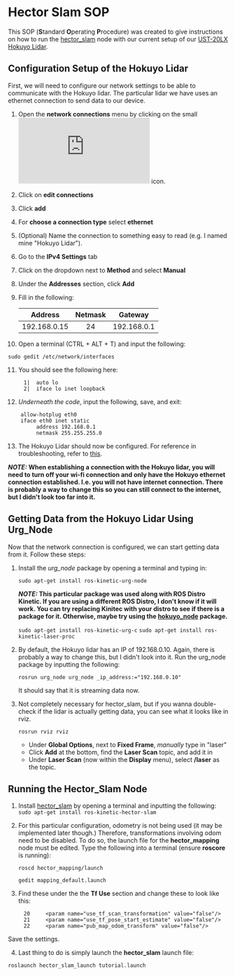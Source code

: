 # Hector Slam SOP

This SOP (**S**tandard **O**perating **P**rocedure) was created to give instructions on how to run the [hector_slam](http://wiki.ros.org/hector_slam/Tutorials/MappingUsingLoggedData)
node with our current setup of our [UST-20LX Hokuyo Lidar](https://www.roscomponents.com/en/lidar-laser-scanner/86-ust-20lx.html).




## Configuration Setup of the Hokuyo Lidar

First, we will need to configure our network settings to be able to communicate with the Hokuyo lidar. The particular 
lidar we have uses an ethernet connection to send data to our device. 

1. Open the **network connections** menu by clicking on the small ![alt text](https://www.freepik.com/index.php?goto=27&url_download=aHR0cDovL3d3dy5mbGF0aWNvbi5jb20vZnJlZS1pY29uL3dpZmktY29ubmVjdGlvbi1zaWduYWwtc3ltYm9sXzUzNTI0&opciondownload=318&id=aHR0cDovL3d3dy5mbGF0aWNvbi5jb20vZnJlZS1pY29uL3dpZmktY29ubmVjdGlvbi1zaWduYWwtc3ltYm9sXzUzNTI0&fileid=788682 "wi-fi icon") icon.
2. Click on **edit connections**
3. Click **add**
4. For **choose a connection type** select **ethernet**
5. (Optional) Name the connection to something easy to read (e.g. I named mine "Hokuyo Lidar"). 
6. Go to the **IPv4 Settings** tab
7. Click on the dropdown next to **Method** and select **Manual**
8. Under the **Addresses** section, click **Add** 
9. Fill in the following: 

   | Address    | Netmask | Gateway   |
   |:----------:|:-------:|:---------:|
   |192.168.0.15| 24      |192.168.0.1|
   
10. Open a terminal (CTRL + ALT + T) and input the following: 
   
   ```sudo gedit /etc/network/interfaces```
   
11. You should see the following here:
   
   ```  
        1|  auto lo  
        2|  iface lo inet loopback 
   ```
        
12. *Underneath the code*, input the following, save, and exit: 

   ``` auto eth0  
       allow-hotplug eth0  
       iface eth0 inet static  
            address 192.168.0.1  
            netmask 255.255.255.0 
   ```
            
13. The Hokuyo Lidar should now be configured. For reference in troubleshooting, refer to [this](https://blog.csdn.net/hajungong007/article/details/79210140).

**_NOTE:_ When establishing a connection with the Hokuyo lidar, you will need to turn off your wi-fi connection and only have
the Hokuyo ethernet connection established. I.e. you will not have internet connection. There is probably a way to change this so 
you can still connect to the internet, but I didn't look too far into it.**




## Getting Data from the Hokuyo Lidar Using Urg_Node

Now that the network connection is configured, we can start getting data from it. Follow these steps:

1. Install the *urg_node* package by opening a terminal and typing in:
   
   ```sudo apt-get install ros-kinetic-urg-node```
   
   **_NOTE:_ This particular package was used along with ROS Distro Kinetic. If you are using a different ROS Distro, I 
   don't know if it will work. You can try replacing Kinitec with your distro to see if there is a package for it. Otherwise, 
   maybe try using the [hokuyo_node](http://wiki.ros.org/hokuyo_node) package.**
   
   ```sudo apt-get install ros-kinetic-urg-c```
   ```sudo apt-get install ros-kinetic-laser-proc```

2. By default, the Hokuyo lidar has an IP of 192.168.0.10. Again, there is probably a way to change this, but I didn't look into it. Run the urg_node package by inputting the following:

   ```rosrun urg_node urg_node _ip_address:="192.168.0.10"```

   It should say that it is streaming data now.

3. Not completely necessary for hector_slam, but if you wanna double-check if the lidar is actually getting data, you can
see what it looks like in rviz.

   ```rosrun rviz rviz```
   
   + Under **Global Options**, next to **Fixed Frame**, _manually_ type in "laser"
   + Click **Add** at the bottom, find the **Laser Scan** topic, and add it in
   + Under **Laser Scan** (now within the **Display** menu), select **/laser** as the topic. 
   



## Running the Hector_Slam Node
1. Install [hector_slam](http://wiki.ros.org/hector_slam) by opening a terminal and inputting the following:
   ```sudo apt-get install ros-kinetic-hector-slam``` 
   
2. For this particular configuration, odometry is not being used (it may be implemented later though.) Therefore, transformations involving odom need to be disabled. To do so, the launch file for the **hector_mapping** node must be edited. Type the following into a terminal (ensure **roscore** is running):

   ```roscd hector_mapping/launch```
   
   ```gedit mapping_default.launch```

3. Find these under the the **Tf Use** section and change these to look like this:

```  
     20     <param name="use_tf_scan_transformation" value="false"/>
     21     <param name="use_tf_pose_start_estimate" value="false"/>
     22     <param name="pub_map_odom_transform" value="false"/>
```     
   Save the settings. 
   
4. Last thing to do is simply launch the **hector_slam** launch file:

``` roslaunch hector_slam_launch tutorial.launch ```

